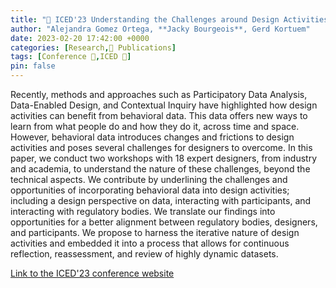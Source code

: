 ```yaml
---
title: "📜 ICED'23 Understanding the Challenges around Design Activities that Incorporate Behavioral Data"
author: "Alejandra Gomez Ortega, **Jacky Bourgeois**, Gerd Kortuem"
date: 2023-02-20 17:42:00 +0000
categories: [Research,📜 Publications]
tags: [Conference 📗,ICED 🎯]
pin: false
---
```


Recently, methods and approaches such as Participatory Data Analysis, Data-Enabled Design, and Contextual Inquiry have highlighted how design activities can benefit from behavioral data. This data offers new ways to learn from what people do and how they do it, across time and space. However, behavioral data introduces changes and frictions to design activities and poses several challenges for designers to overcome. In this paper, we conduct two workshops with 18 expert designers, from industry and academia, to understand the nature of these challenges, beyond the technical aspects. We contribute by underlining the challenges and opportunities of incorporating behavioral data into design activities; including a design perspective on data, interacting with participants, and interacting with regulatory bodies. We translate our findings into opportunities for a better alignment between regulatory bodies, designers, and participants. We propose to harness the iterative nature of design activities and embedded it into a process that allows for continuous reflection, reassessment, and review of highly dynamic datasets.

[Link to the ICED'23 conference website](https://iced.designsociety.org/)